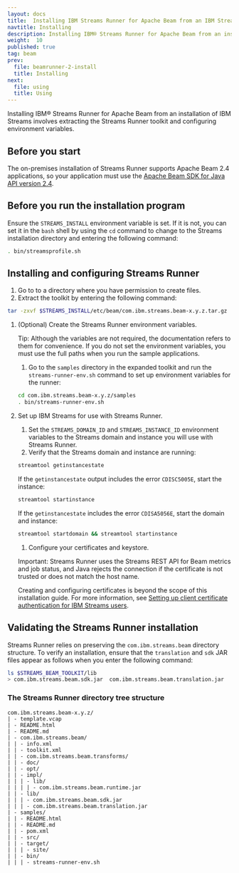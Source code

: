 ```yaml
---
layout: docs
title:  Installing IBM Streams Runner for Apache Beam from an IBM Streams on-premises installation
navtitle: Installing
description: Installing IBM® Streams Runner for Apache Beam from an installation of IBM Streams involves extracting the Streams Runner toolkit and configuring environment variables.
weight:  10
published: true
tag: beam
prev:
  file: beamrunner-2-install
  title: Installing
next:
  file: using
  title: Using
---
```


Installing IBM® Streams Runner for Apache Beam from an installation of IBM Streams involves extracting the Streams Runner toolkit and configuring environment variables.

## Before you start
The on-premises installation of Streams Runner supports Apache Beam 2.4
applications, so your application must use the [Apache Beam SDK for Java API version 2.4](https://beam.apache.org/documentation/sdks/javadoc/2.4.0/).

## Before you run the installation program
Ensure the `STREAMS_INSTALL` environment variable is set. If it is not, you
can set it in the `bash` shell by using the `cd` command to change to the Streams
installation directory and entering the following command:
```bash
. bin/streamsprofile.sh
```

## Installing and configuring Streams Runner

1. Go to to a directory where you have permission to create files.
1. Extract the toolkit by entering the following command:
```bash
tar -zxvf $STREAMS_INSTALL/etc/beam/com.ibm.streams.beam-x.y.z.tar.gz
```
1. (Optional) Create the Streams Runner environment variables.

    Tip: Although the variables are not required, the documentation refers to them for convenience. If you do not set the environment variables, you must use the full paths when you run the sample applications.
    1. Go to the `samples` directory in the expanded toolkit and run the `streams-runner-env.sh` command to set up environment variables for the runner:
    ```bash
    cd com.ibm.streams.beam-x.y.z/samples
    . bin/streams-runner-env.sh
    ```
1. Set up IBM Streams for use with Streams Runner.
    1. Set the `STREAMS_DOMAIN_ID` and `STREAMS_INSTANCE_ID` environment
    variables to the Streams domain and instance you will use with
    Streams Runner.
    1. Verify that the Streams domain and instance are running:
    ```bash
    streamtool getinstancestate
    ```
    If the `getinstancestate` output includes the error `CDISC5005E`, start the instance:
    ```bash
    streamtool startinstance
    ```
    If the `getinstancestate` includes the error `CDISA5056E`, start
    the domain and instance:
    ```bash
    streamtool startdomain && streamtool startinstance
    ```
    1. Configure your certificates and keystore.

    Important: Streams Runner uses
    the Streams REST API for Beam metrics and job status, and Java rejects the connection if the certificate is not trusted or does not
    match the host name.

    Creating and configuring certificates is beyond
    the scope of this installation guide. For more information, see [Setting up client certificate authentication for IBM Streams users](https://www.ibm.com/support/knowledgecenter/SSCRJU_4.2.1/com.ibm.streams.cfg.doc/doc/setting-up-certificate-authentication.html).


## Validating the Streams Runner installation

Streams Runner relies on preserving the `com.ibm.streams.beam` directory structure. To verify an installation, ensure that the `translation` and `sdk` JAR files appear as follows when you enter the following command:
```bash
ls $STREAMS_BEAM_TOOLKIT/lib
> com.ibm.streams.beam.sdk.jar  com.ibm.streams.beam.translation.jar
```

### The Streams Runner directory tree structure
```
com.ibm.streams.beam-x.y.z/
| - template.vcap
| - README.html
| - README.md
| - com.ibm.streams.beam/
| | - info.xml
| | - toolkit.xml
| | - com.ibm.streams.beam.transforms/
| | - doc/
| | - opt/
| | - impl/
| | | - lib/
| | | | - com.ibm.streams.beam.runtime.jar
| | - lib/
| | | - com.ibm.streams.beam.sdk.jar
| | | - com.ibm.streams.beam.translation.jar
| - samples/
| | - README.html
| | - README.md
| | - pom.xml
| | - src/
| | - target/
| | | - site/
| | - bin/
| | | - streams-runner-env.sh
```
